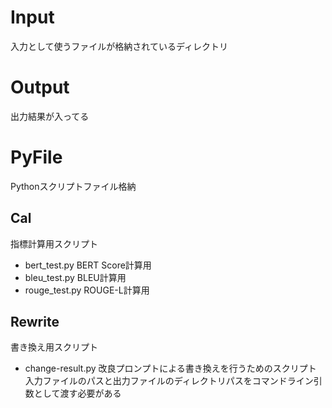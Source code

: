 # Input
入力として使うファイルが格納されているディレクトリ
# Output
出力結果が入ってる
# PyFile
Pythonスクリプトファイル格納
## Cal
指標計算用スクリプト
- bert_test.py
BERT Score計算用    
- bleu_test.py
BLEU計算用
- rouge_test.py
ROUGE-L計算用

## Rewrite
書き換え用スクリプト
- change-result.py
改良プロンプトによる書き換えを行うためのスクリプト
入力ファイルのパスと出力ファイルのディレクトリパスをコマンドライン引数として渡す必要がある